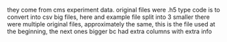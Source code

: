they come from cms experiment data.
original files were .h5 type
code is to convert into csv
big files, here and example file split into 3 smaller
there were multiple original files, approximately the same, this is the file used at the beginning, the next ones bigger bc had extra columns with extra info
